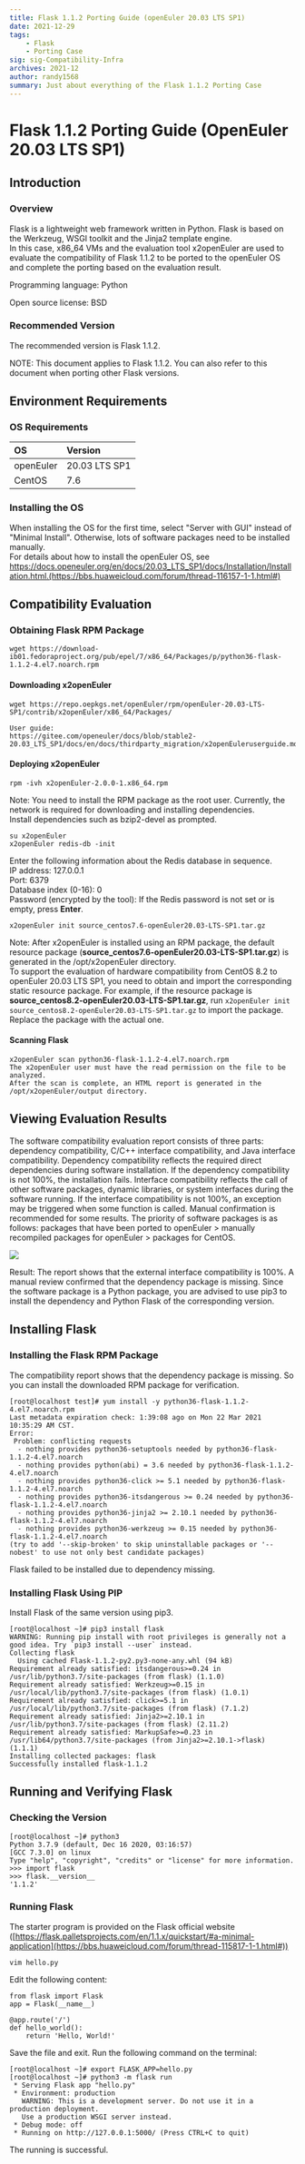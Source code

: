 ```yaml
---
title: Flask 1.1.2 Porting Guide (openEuler 20.03 LTS SP1)
date: 2021-12-29
tags: 
    - Flask 
    - Porting Case
sig: sig-Compatibility-Infra
archives: 2021-12
author: randy1568
summary: Just about everything of the Flask 1.1.2 Porting Case
---
```


# Flask 1.1.2 Porting Guide (OpenEuler 20.03 LTS SP1)



## Introduction

### Overview

Flask is a lightweight web framework written in Python. Flask is based on the Werkzeug, WSGI toolkit and the Jinja2 template engine.  
In this case, x86_64 VMs and the evaluation tool x2openEuler are used to evaluate the compatibility of Flask 1.1.2 to be ported to the openEuler OS and complete the porting based on the evaluation result.  

Programming language: Python

Open source license: BSD

### Recommended Version

The recommended version is Flask 1.1.2.

NOTE: This document applies to Flask 1.1.2. You can also refer to this document when porting other Flask versions.

## Environment Requirements

### OS Requirements

| OS | Version         |
| :-------- | :------------ |
| openEuler | 20.03 LTS SP1 |
| CentOS    | 7.6           |

### Installing the OS

When installing the OS for the first time, select "Server with GUI" instead of "Minimal Install". Otherwise, lots of software packages need to be installed manually.  
For details about how to install the openEuler OS, see https://docs.openeuler.org/en/docs/20.03_LTS_SP1/docs/Installation/Installation.html.(https://bbs.huaweicloud.com/forum/thread-116157-1-1.html#)

## Compatibility Evaluation

### Obtaining Flask RPM Package

```
wget https://download-ib01.fedoraproject.org/pub/epel/7/x86_64/Packages/p/python36-flask-1.1.2-4.el7.noarch.rpm
```

#### Downloading x2openEuler

```
wget https://repo.oepkgs.net/openEuler/rpm/openEuler-20.03-LTS-SP1/contrib/x2openEuler/x86_64/Packages/

User guide:
https://gitee.com/openeuler/docs/blob/stable2-20.03_LTS_SP1/docs/en/docs/thirdparty_migration/x2openEuleruserguide.md
```

#### Deploying x2openEuler

```
rpm -ivh x2openEuler-2.0.0-1.x86_64.rpm
```

Note: 
You need to install the RPM package as the root user. Currently, the network is required for downloading and installing dependencies.  
Install dependencies such as bzip2-devel as prompted.

```
su x2openEuler
x2openEuler redis-db -init
```

Enter the following information about the Redis database in sequence.   
IP address: 127.0.0.1  
Port: 6379  
Database index (0-16): 0  
Password (encrypted by the tool): If the Redis password is not set or is empty, press **Enter**.  

```
x2openEuler init source_centos7.6-openEuler20.03-LTS-SP1.tar.gz
```

Note: After x2openEuler is installed using an RPM package, the default resource package (**source_centos7.6-openEuler20.03-LTS-SP1.tar.gz**) is generated in the /opt/x2openEuler directory.  
To support the evaluation of hardware compatibility from CentOS 8.2 to openEuler 20.03 LTS SP1, you need to obtain and import the corresponding static resource package. For example, if the resource package is **source_centos8.2-openEuler20.03-LTS-SP1.tar.gz**, run `x2openEuler init source_centos8.2-openEuler20.03-LTS-SP1.tar.gz` to import the package. Replace the package with the actual one.  

#### Scanning Flask

```
x2openEuler scan python36-flask-1.1.2-4.el7.noarch.rpm
The x2openEuler user must have the read permission on the file to be analyzed.
After the scan is complete, an HTML report is generated in the /opt/x2openEuler/output directory.
```

## Viewing Evaluation Results

The software compatibility evaluation report consists of three parts: dependency compatibility, C/C++ interface compatibility, and Java interface compatibility. Dependency compatibility reflects the required direct dependencies during software installation. If the dependency compatibility is not 100%, the installation fails. Interface compatibility reflects the call of other software packages, dynamic libraries, or system interfaces during the software running. If the interface compatibility is not 100%, an exception may be triggered when some function is called. Manual confirmation is recommended for some results. The priority of software packages is as follows: packages that have been ported to openEuler > manually recompiled packages for openEuler > packages for CentOS.  

<img src="./image/flask.png">  

Result: The report shows that the external interface compatibility is 100%. A manual review confirmed that the dependency package is missing. Since the software package is a Python package, you are advised to use pip3 to install the dependency and Python Flask of the corresponding version.  

## Installing Flask

### Installing the Flask RPM Package

The compatibility report shows that the dependency package is missing. So you can install the downloaded RPM package for verification.  

```
[root@localhost test]# yum install -y python36-flask-1.1.2-4.el7.noarch.rpm
Last metadata expiration check: 1:39:08 ago on Mon 22 Mar 2021 10:35:29 AM CST.
Error:
 Problem: conflicting requests
  - nothing provides python36-setuptools needed by python36-flask-1.1.2-4.el7.noarch
  - nothing provides python(abi) = 3.6 needed by python36-flask-1.1.2-4.el7.noarch
  - nothing provides python36-click >= 5.1 needed by python36-flask-1.1.2-4.el7.noarch
  - nothing provides python36-itsdangerous >= 0.24 needed by python36-flask-1.1.2-4.el7.noarch
  - nothing provides python36-jinja2 >= 2.10.1 needed by python36-flask-1.1.2-4.el7.noarch
  - nothing provides python36-werkzeug >= 0.15 needed by python36-flask-1.1.2-4.el7.noarch
(try to add '--skip-broken' to skip uninstallable packages or '--nobest' to use not only best candidate packages)
```

Flask failed to be installed due to dependency missing.

### Installing Flask Using PIP

Install Flask of the same version using pip3.

```
[root@localhost ~]# pip3 install flask
WARNING: Running pip install with root privileges is generally not a good idea. Try `pip3 install --user` instead.
Collecting flask
  Using cached Flask-1.1.2-py2.py3-none-any.whl (94 kB)
Requirement already satisfied: itsdangerous>=0.24 in /usr/lib/python3.7/site-packages (from flask) (1.1.0)
Requirement already satisfied: Werkzeug>=0.15 in /usr/local/lib/python3.7/site-packages (from flask) (1.0.1)
Requirement already satisfied: click>=5.1 in /usr/local/lib/python3.7/site-packages (from flask) (7.1.2)
Requirement already satisfied: Jinja2>=2.10.1 in /usr/lib/python3.7/site-packages (from flask) (2.11.2)
Requirement already satisfied: MarkupSafe>=0.23 in /usr/lib64/python3.7/site-packages (from Jinja2>=2.10.1->flask) (1.1.1)
Installing collected packages: flask
Successfully installed flask-1.1.2
```

## Running and Verifying Flask

### Checking the Version

```
[root@localhost ~]# python3
Python 3.7.9 (default, Dec 16 2020, 03:16:57)
[GCC 7.3.0] on linux
Type "help", "copyright", "credits" or "license" for more information.
>>> import flask
>>> flask.__version__
'1.1.2'
```

### Running Flask

The starter program is provided on the Flask official website ([https://flask.palletsprojects.com/en/1.1.x/quickstart/#a-minimal-application](https://bbs.huaweicloud.com/forum/thread-115817-1-1.html#))

```
vim hello.py
```

Edit the following content:

```
from flask import Flask
app = Flask(__name__)

@app.route('/')
def hello_world():
    return 'Hello, World!'
```

Save the file and exit. Run the following command on the terminal:

```
[root@localhost ~]# export FLASK_APP=hello.py
[root@localhost ~]# python3 -m flask run
 * Serving Flask app "hello.py"
 * Environment: production
   WARNING: This is a development server. Do not use it in a production deployment.
   Use a production WSGI server instead.
 * Debug mode: off
 * Running on http://127.0.0.1:5000/ (Press CTRL+C to quit)
```

The running is successful.
